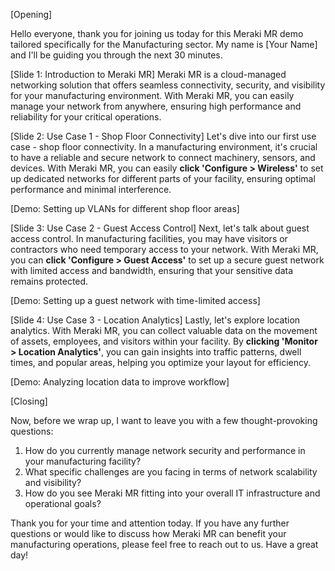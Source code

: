 [Opening]

Hello everyone, thank you for joining us today for this Meraki MR demo tailored specifically for the Manufacturing sector. My name is [Your Name] and I'll be guiding you through the next 30 minutes.

[Slide 1: Introduction to Meraki MR]
Meraki MR is a cloud-managed networking solution that offers seamless connectivity, security, and visibility for your manufacturing environment. With Meraki MR, you can easily manage your network from anywhere, ensuring high performance and reliability for your critical operations.

[Slide 2: Use Case 1 - Shop Floor Connectivity]
Let's dive into our first use case - shop floor connectivity. In a manufacturing environment, it's crucial to have a reliable and secure network to connect machinery, sensors, and devices. With Meraki MR, you can easily **click 'Configure > Wireless'** to set up dedicated networks for different parts of your facility, ensuring optimal performance and minimal interference.

[Demo: Setting up VLANs for different shop floor areas]

[Slide 3: Use Case 2 - Guest Access Control]
Next, let's talk about guest access control. In manufacturing facilities, you may have visitors or contractors who need temporary access to your network. With Meraki MR, you can **click 'Configure > Guest Access'** to set up a secure guest network with limited access and bandwidth, ensuring that your sensitive data remains protected.

[Demo: Setting up a guest network with time-limited access]

[Slide 4: Use Case 3 - Location Analytics]
Lastly, let's explore location analytics. With Meraki MR, you can collect valuable data on the movement of assets, employees, and visitors within your facility. By **clicking 'Monitor > Location Analytics'**, you can gain insights into traffic patterns, dwell times, and popular areas, helping you optimize your layout for efficiency.

[Demo: Analyzing location data to improve workflow]

[Closing]

Now, before we wrap up, I want to leave you with a few thought-provoking questions:

1. How do you currently manage network security and performance in your manufacturing facility?
2. What specific challenges are you facing in terms of network scalability and visibility?
3. How do you see Meraki MR fitting into your overall IT infrastructure and operational goals?

Thank you for your time and attention today. If you have any further questions or would like to discuss how Meraki MR can benefit your manufacturing operations, please feel free to reach out to us. Have a great day!